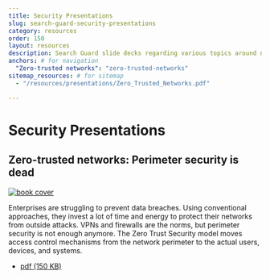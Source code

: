 ```yaml
---
title: Security Presentations
slug: search-guard-security-presentations
category: resources
order: 150
layout: resources
description: Search Guard slide decks regarding various topics around networks and security.
anchors: # for navigation
  "Zero-trusted networks": "zero-trusted-networks"
sitemap_resources: # for sitemap
  - "/resources/presentations/Zero_Trusted_Networks.pdf"      

---
```


<!---
Copyright 2020 floragunn GmbH
-->
# Security Presentations

<h2 id="zero-trusted-networks">Zero-trusted networks: Perimeter security is dead</h2>
<div class="book">
	<div class="row">
		<div class="col-md-6">
			<a href="/resources/presentations/Zero_Trusted_Networks.pdf" target="_blank">
				<img src="zero_trusted_networks.png" class="book-image" alt="book cover"> 
			</a>
		</div>
		<div class="col-md-6">
			<p class="book-description"> Enterprises are struggling to prevent data breaches. Using conventional approaches, they invest a lot of time and energy to protect their networks from outside attacks. VPNs and firewalls are the norms, but perimeter security is not enough anymore. The Zero Trust Security model moves access control mechanisms from the network perimeter to the actual users, devices, and systems. </p>
			<ul class="book-download-list">
				<li class="book-download-item">
					<a href="/resources/presentations/Zero_Trusted_Networks.pdf" target="_blank">
						<i class="fa fa-file-pdf-o"></i> pdf  (150 KB) </a>
				</li>
			</ul>
		</div>
	</div>
</div>
